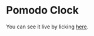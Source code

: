 # Pomodo Clock
You can see it live by licking [here](https://giorgitchanturidze.github.io/Pomodo-Clock/).

